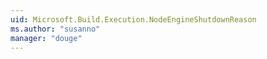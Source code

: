 ```yaml
---
uid: Microsoft.Build.Execution.NodeEngineShutdownReason
ms.author: "susanno"
manager: "douge"
---
```

